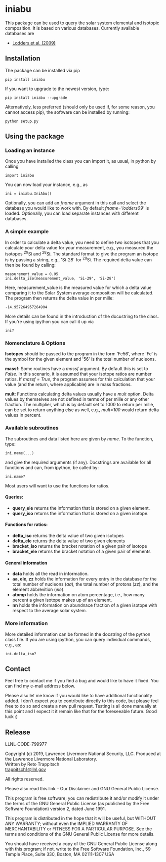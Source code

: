 # iniabu
This package can be used to query the solar system elemental and
isotopic composition. It is based on various databases. Currently
available databases are
 * [Lodders et al. (2009)](https://doi.org/10.1007/978-3-540-88055-4_34)

## Installation
The package can be installed via pip

    pip install iniabu

If you want to upgrade to the newest version, type:

    pip install iniabu --upgrade

Alternatively, less preferred (should only be used if, for some
reason, you cannot access pip), the software can be installed
by running:

    python setup.py

## Using the package
### Loading an instance
Once you have installed the class you can import it, as usual, in python
by calling

    import iniabu

You can now load your instance, e.g., as

    ini = iniabu.IniAbu()

Optionally, you can add an *fname* argument in this call and
select the database you would like to work with. By default
*fname='lodders09'* is loaded. Optionally, you can load separate
instances with different databases.

### A simple example
In order to calculate a delta value, you need to define
two isotopes that you calculate your delta value for your
measurement, e.g., you measured the isotopes <sup>29</sup>Si
and <sup>28</sup>Si. The standard format
to give the program an isotope is by passing a string, e.g.,
'Si-28' for <sup>28</sup>Si. The required delta value can then
be found by calling:

    measurement_value = 0.05
    ini.delta_iso(measurement_value, 'Si-29', 'Si-28')

Here, measurement_value is the measured value for which a
delta value comparing it to the Solar System average composition
will be calculated. The program then returns the delta value in
per mille:

    -14.957264957264904

More details can be found in the introduction of the docustring
to the class. If you're using ipython you can call it up via

    ini?

### Nomenclature & Options
**Isotopes** should be passed to the program in the form 'Fe56',
where 'Fe' is the symbol for the given element and '56' is the
total number of nucleons.

**massf**: Some routines have a *massf* argument. By default
this is set to *False*. In this scenario, it is assumed that your
isotope ratios are number ratios. If *massf = True*, the program
assumes for this calculation that your value (and the return,
where applicable) are in mass fractions.

**mult**: Functions calculating delta values usually have a
*mult* option. Delta values by themselves are not defined in
terms of per mille or any other fraction. The multiplier, which
is by default set to 1000 to return per mille, can be set to
return anything else as well, e.g., *mult=100* would return
delta values in percent.

### Available subroutines

The subroutines and data listed here are given by *name*. To
the function, type:

    ini.name(...)

and give the required arguments (if any). Docstrings are
available for all functions and can, from ipython, be called
by:

    ini.name?

Most users will want to use the functions for ratios.

#### Queries:

* **query_ele** returns the information that is stored on
a given element.
* **query_iso** returns the information that is stored on a
given isotope.

#### Functions for ratios:

* **delta_iso** returns the delta value of two given isotopes
* **delta_ele** returns the delta value of two given elements
* **bracket_iso** returns the bracket notation of a given pair of isotope
* **bracket_ele** returns the bracket notation of a given pair of elements

#### General information

* **data** holds all the read in information.
* **aa, ele, zz** holds the information for every entry in the
database for the total number of nucleons (*aa*), the total
number of protons (*zz*), and the element abbrevition (*ele*).
* **atomp** holds the information on atom percentage, i.e.,
how many percent a given isotope makes up of an element.
* **nn** holds the information on abundnace fraction of a given
isotope with respect to the average solar system.

### More information
More detailed information can be formed in the docstring of the
python class file. If you are using ipython, you can query
individual commands, e.g., as:

    ini.delta_iso?

## Contact
Feel free to contact me if you find a bug and would like to have
it fixed. You can find my e-mail address below. 

Please also let me know if you would like to have additional
functionality added. I don't expect you to contribute directly 
to this code, but please feel free to do so and create a new pull
request. Testing is all done manually at this point and I expect
it it remain like that for the foreseeable future. Good luck :)

## Release

LLNL-CODE-799977  

Copyright (c) 2019, Lawrence Livermore National Security,
LLC. Produced at the Lawrence Livermore National Laboratory.  
Written by Reto Trappitsch  
trappitsch1@llnl.gov

All rights reserved.

Please also read this link – Our Disclaimer and GNU General
Public License.

This program is free software; you can redistribute it and/or
modify it under the terms of the GNU General Public License
(as published by the Free Software Foundation) version 2,
dated June 1991.

This program is distributed in the hope that it will be
useful, but WITHOUT ANY WARRANTY; without even the IMPLIED
WARRANTY OF MERCHANTABILITY or FITNESS FOR A PARTICULAR
PURPOSE. See the terms and conditions of the GNU General
Public License for more details.

You should have received a copy of the GNU General Public
License along with this program; if not, write to the Free
Software Foundation, Inc., 59 Temple Place, Suite 330,
Boston, MA 02111-1307 USA
